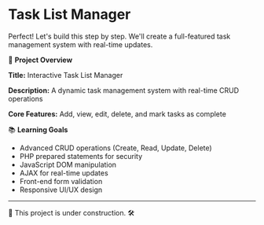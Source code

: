  # Task List Manager

Perfect! Let's build this step by step. We'll create a full-featured task management system with real-time updates.

🎯 **Project Overview**

**Title:** Interactive Task List Manager

**Description:** A dynamic task management system with real-time CRUD operations

**Core Features:** Add, view, edit, delete, and mark tasks as complete

📚 **Learning Goals**

- Advanced CRUD operations (Create, Read, Update, Delete)
- PHP prepared statements for security
- JavaScript DOM manipulation
- AJAX for real-time updates
- Front-end form validation
- Responsive UI/UX design

---

🚧 This project is under construction. 🛠️